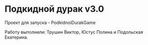 # Подкидной дурак v3.0

Проект для запуска - PodkidnoiDurakGame

Работу выполнили: Трушин Виктор, Юстус Полина и Подольская Екатерина.
